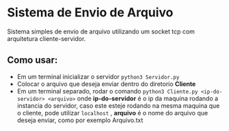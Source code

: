 # Sistema de Envio de Arquivo
Sistema simples de envio de arquivo utilizando um socket tcp com arquitetura cliente-servidor.

## Como usar:
- Em um terminal inicializar o servidor ```python3 Servidor.py```
- Colocar o arquivo que deseja enviar dentro do diretorio **Cliente**
- Em um terminal separado, rodar o comando ```python3 Cliente.py <ip-do-servidor> <arquivo>``` onde  **ip-do-servidor** é o ip da maquina rodando a instancia do servidor, caso este esteje rodando na mesma maquina que o cliente, pode utilizar ```localhost``` , **arquivo** é o nome do arquivo que deseja enviar, como por exemplo Arquivo.txt
